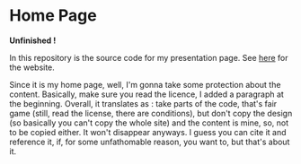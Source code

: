 # Home Page

**Unfinished !**

In this repository is the source code for my presentation page. See [here](https://vogu66.github.io/) for the website.

Since it is my home page, well, I'm gonna take some protection about the content. Basically, make sure you read the licence, I added a paragraph at the beginning. Overall, it translates as : take parts of the code, that's fair game (still, read the license, there are conditions), but don't copy the design (so basically you can't copy the whole site) and the content is mine, so, not to be copied either. It won't disappear anyways. I guess you can cite it and reference it, if, for some unfathomable reason, you want to, but that's about it.
